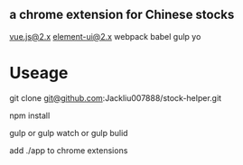 ## a chrome extension for Chinese stocks

vue.js@2.x
element-ui@2.x
webpack
babel
gulp
yo

# Useage
git clone git@github.com:Jackliu007888/stock-helper.git

npm install 

gulp or gulp watch or gulp bulid

add ./app to chrome extensions 

